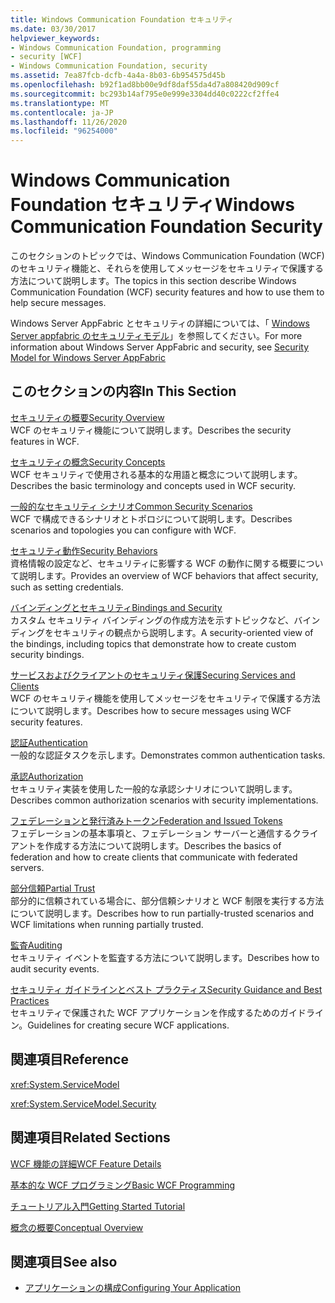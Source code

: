 ```yaml
---
title: Windows Communication Foundation セキュリティ
ms.date: 03/30/2017
helpviewer_keywords:
- Windows Communication Foundation, programming
- security [WCF]
- Windows Communication Foundation, security
ms.assetid: 7ea87fcb-dcfb-4a4a-8b03-6b954575d45b
ms.openlocfilehash: b92f1ad8bb00e9df8daf55da4d7a808420d909cf
ms.sourcegitcommit: bc293b14af795e0e999e3304dd40c0222cf2ffe4
ms.translationtype: MT
ms.contentlocale: ja-JP
ms.lasthandoff: 11/26/2020
ms.locfileid: "96254000"
---
```

# <a name="windows-communication-foundation-security"></a><span data-ttu-id="3e588-102">Windows Communication Foundation セキュリティ</span><span class="sxs-lookup"><span data-stu-id="3e588-102">Windows Communication Foundation Security</span></span>

<span data-ttu-id="3e588-103">このセクションのトピックでは、Windows Communication Foundation (WCF) のセキュリティ機能と、それらを使用してメッセージをセキュリティで保護する方法について説明します。</span><span class="sxs-lookup"><span data-stu-id="3e588-103">The topics in this section describe Windows Communication Foundation (WCF) security features and how to use them to help secure messages.</span></span>  
  
 <span data-ttu-id="3e588-104">Windows Server AppFabric とセキュリティの詳細については、「 [Windows Server appfabric のセキュリティモデル](/previous-versions/appfabric/ee677202(v=azure.10))」を参照してください。</span><span class="sxs-lookup"><span data-stu-id="3e588-104">For more information about Windows Server AppFabric and security, see [Security Model for Windows Server AppFabric](/previous-versions/appfabric/ee677202(v=azure.10))</span></span>  
  
## <a name="in-this-section"></a><span data-ttu-id="3e588-105">このセクションの内容</span><span class="sxs-lookup"><span data-stu-id="3e588-105">In This Section</span></span>  

 [<span data-ttu-id="3e588-106">セキュリティの概要</span><span class="sxs-lookup"><span data-stu-id="3e588-106">Security Overview</span></span>](security-overview.md)  
 <span data-ttu-id="3e588-107">WCF のセキュリティ機能について説明します。</span><span class="sxs-lookup"><span data-stu-id="3e588-107">Describes the security features in WCF.</span></span>  
  
 [<span data-ttu-id="3e588-108">セキュリティの概念</span><span class="sxs-lookup"><span data-stu-id="3e588-108">Security Concepts</span></span>](security-concepts.md)  
 <span data-ttu-id="3e588-109">WCF セキュリティで使用される基本的な用語と概念について説明します。</span><span class="sxs-lookup"><span data-stu-id="3e588-109">Describes the basic terminology and concepts used in WCF security.</span></span>  
  
 [<span data-ttu-id="3e588-110">一般的なセキュリティ シナリオ</span><span class="sxs-lookup"><span data-stu-id="3e588-110">Common Security Scenarios</span></span>](common-security-scenarios.md)  
 <span data-ttu-id="3e588-111">WCF で構成できるシナリオとトポロジについて説明します。</span><span class="sxs-lookup"><span data-stu-id="3e588-111">Describes scenarios and topologies you can configure with WCF.</span></span>  
  
 [<span data-ttu-id="3e588-112">セキュリティ動作</span><span class="sxs-lookup"><span data-stu-id="3e588-112">Security Behaviors</span></span>](security-behaviors-in-wcf.md)  
 <span data-ttu-id="3e588-113">資格情報の設定など、セキュリティに影響する WCF の動作に関する概要について説明します。</span><span class="sxs-lookup"><span data-stu-id="3e588-113">Provides an overview of WCF behaviors that affect security, such as setting credentials.</span></span>  
  
 [<span data-ttu-id="3e588-114">バインディングとセキュリティ</span><span class="sxs-lookup"><span data-stu-id="3e588-114">Bindings and Security</span></span>](bindings-and-security.md)  
 <span data-ttu-id="3e588-115">カスタム セキュリティ バインディングの作成方法を示すトピックなど、バインディングをセキュリティの観点から説明します。</span><span class="sxs-lookup"><span data-stu-id="3e588-115">A security-oriented view of the bindings, including topics that demonstrate how to create custom security bindings.</span></span>  
  
 [<span data-ttu-id="3e588-116">サービスおよびクライアントのセキュリティ保護</span><span class="sxs-lookup"><span data-stu-id="3e588-116">Securing Services and Clients</span></span>](securing-services-and-clients.md)  
 <span data-ttu-id="3e588-117">WCF のセキュリティ機能を使用してメッセージをセキュリティで保護する方法について説明します。</span><span class="sxs-lookup"><span data-stu-id="3e588-117">Describes how to secure messages using WCF security features.</span></span>  
  
 [<span data-ttu-id="3e588-118">認証</span><span class="sxs-lookup"><span data-stu-id="3e588-118">Authentication</span></span>](authentication-in-wcf.md)  
 <span data-ttu-id="3e588-119">一般的な認証タスクを示します。</span><span class="sxs-lookup"><span data-stu-id="3e588-119">Demonstrates common authentication tasks.</span></span>  
  
 [<span data-ttu-id="3e588-120">承認</span><span class="sxs-lookup"><span data-stu-id="3e588-120">Authorization</span></span>](authorization-in-wcf.md)  
 <span data-ttu-id="3e588-121">セキュリティ実装を使用した一般的な承認シナリオについて説明します。</span><span class="sxs-lookup"><span data-stu-id="3e588-121">Describes common authorization scenarios with security implementations.</span></span>  
  
 [<span data-ttu-id="3e588-122">フェデレーションと発行済みトークン</span><span class="sxs-lookup"><span data-stu-id="3e588-122">Federation and Issued Tokens</span></span>](federation-and-issued-tokens.md)  
 <span data-ttu-id="3e588-123">フェデレーションの基本事項と、フェデレーション サーバーと通信するクライアントを作成する方法について説明します。</span><span class="sxs-lookup"><span data-stu-id="3e588-123">Describes the basics of federation and how to create clients that communicate with federated servers.</span></span>  
  
 [<span data-ttu-id="3e588-124">部分信頼</span><span class="sxs-lookup"><span data-stu-id="3e588-124">Partial Trust</span></span>](partial-trust.md)  
 <span data-ttu-id="3e588-125">部分的に信頼されている場合に、部分信頼シナリオと WCF 制限を実行する方法について説明します。</span><span class="sxs-lookup"><span data-stu-id="3e588-125">Describes how to run partially-trusted scenarios and WCF limitations when running partially trusted.</span></span>  
  
 [<span data-ttu-id="3e588-126">監査</span><span class="sxs-lookup"><span data-stu-id="3e588-126">Auditing</span></span>](auditing-security-events.md)  
 <span data-ttu-id="3e588-127">セキュリティ イベントを監査する方法について説明します。</span><span class="sxs-lookup"><span data-stu-id="3e588-127">Describes how to audit security events.</span></span>  
  
 [<span data-ttu-id="3e588-128">セキュリティ ガイドラインとベスト プラクティス</span><span class="sxs-lookup"><span data-stu-id="3e588-128">Security Guidance and Best Practices</span></span>](security-guidance-and-best-practices.md)  
 <span data-ttu-id="3e588-129">セキュリティで保護された WCF アプリケーションを作成するためのガイドライン。</span><span class="sxs-lookup"><span data-stu-id="3e588-129">Guidelines for creating secure WCF applications.</span></span>  
  
## <a name="reference"></a><span data-ttu-id="3e588-130">関連項目</span><span class="sxs-lookup"><span data-stu-id="3e588-130">Reference</span></span>  

 <xref:System.ServiceModel>  
  
 <xref:System.ServiceModel.Security>  
  
## <a name="related-sections"></a><span data-ttu-id="3e588-131">関連項目</span><span class="sxs-lookup"><span data-stu-id="3e588-131">Related Sections</span></span>  

 [<span data-ttu-id="3e588-132">WCF 機能の詳細</span><span class="sxs-lookup"><span data-stu-id="3e588-132">WCF Feature Details</span></span>](index.md)  
  
 [<span data-ttu-id="3e588-133">基本的な WCF プログラミング</span><span class="sxs-lookup"><span data-stu-id="3e588-133">Basic WCF Programming</span></span>](../basic-wcf-programming.md)  
  
 [<span data-ttu-id="3e588-134">チュートリアル入門</span><span class="sxs-lookup"><span data-stu-id="3e588-134">Getting Started Tutorial</span></span>](../getting-started-tutorial.md)  
  
 [<span data-ttu-id="3e588-135">概念の概要</span><span class="sxs-lookup"><span data-stu-id="3e588-135">Conceptual Overview</span></span>](../conceptual-overview.md)  
  
## <a name="see-also"></a><span data-ttu-id="3e588-136">関連項目</span><span class="sxs-lookup"><span data-stu-id="3e588-136">See also</span></span>

- [<span data-ttu-id="3e588-137">アプリケーションの構成</span><span class="sxs-lookup"><span data-stu-id="3e588-137">Configuring Your Application</span></span>](../diagnostics/configuring-your-application.md)

